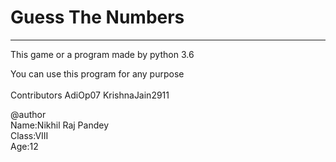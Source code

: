# Guess The Numbers 
______________________

This game or a program made by python 3.6 

You can use this program for any purpose<br><br>
Contributors AdiOp07 KrishnaJain2911<br>

@author <br>
Name:Nikhil Raj Pandey<br>
Class:VIII<br>
Age:12<br>
